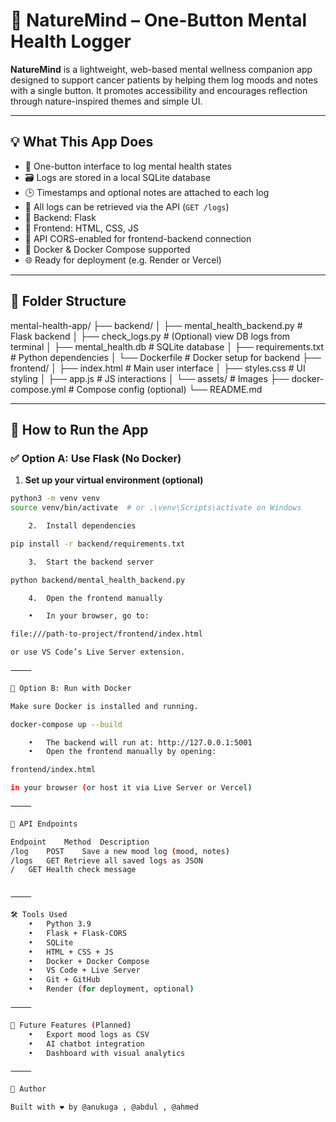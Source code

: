 

# 🌿 NatureMind – One-Button Mental Health Logger

**NatureMind** is a lightweight, web-based mental wellness companion app designed to support cancer patients by helping them log moods and notes with a single button. It promotes accessibility and encourages reflection through nature-inspired themes and simple UI.

---

## 💡 What This App Does

- 🧠 One-button interface to log mental health states  
- 🗃️ Logs are stored in a local SQLite database  
- 🕒 Timestamps and optional notes are attached to each log  
- 📡 All logs can be retrieved via the API (`GET /logs`)  
- 🔧 Backend: Flask  
- 🎨 Frontend: HTML, CSS, JS  
- 🔗 API CORS-enabled for frontend-backend connection  
- 🐳 Docker & Docker Compose supported  
- 🌐 Ready for deployment (e.g. Render or Vercel)  

---

## 🧾 Folder Structure

mental-health-app/
├── backend/
│   ├── mental_health_backend.py       # Flask backend
│   ├── check_logs.py                  # (Optional) view DB logs from terminal
│   ├── mental_health.db               # SQLite database
│   ├── requirements.txt               # Python dependencies
│   └── Dockerfile                     # Docker setup for backend
├── frontend/
│   ├── index.html                     # Main user interface
│   ├── styles.css                     # UI styling
│   ├── app.js                         # JS interactions
│   └── assets/                        # Images
├── docker-compose.yml                # Compose config (optional)
└── README.md

---

## 🚀 How to Run the App

### ✅ Option A: Use Flask (No Docker)

1. **Set up your virtual environment (optional)**  
```bash
python3 -m venv venv
source venv/bin/activate  # or .\venv\Scripts\activate on Windows

	2.	Install dependencies

pip install -r backend/requirements.txt

	3.	Start the backend server

python backend/mental_health_backend.py

	4.	Open the frontend manually

	•	In your browser, go to:

file:///path-to-project/frontend/index.html

or use VS Code’s Live Server extension.

⸻

🐳 Option B: Run with Docker

Make sure Docker is installed and running.

docker-compose up --build

	•	The backend will run at: http://127.0.0.1:5001
	•	Open the frontend manually by opening:

frontend/index.html

in your browser (or host it via Live Server or Vercel)

⸻

📡 API Endpoints

Endpoint	Method	Description
/log	POST	Save a new mood log (mood, notes)
/logs	GET	Retrieve all saved logs as JSON
/	GET	Health check message


⸻

🛠️ Tools Used
	•	Python 3.9
	•	Flask + Flask-CORS
	•	SQLite
	•	HTML + CSS + JS
	•	Docker + Docker Compose
	•	VS Code + Live Server
	•	Git + GitHub
	•	Render (for deployment, optional)

⸻

🌱 Future Features (Planned)
	•	Export mood logs as CSV
	•	AI chatbot integration
	•	Dashboard with visual analytics

⸻

🧠 Author

Built with ❤️ by @anukuga , @abdul , @ahmed
